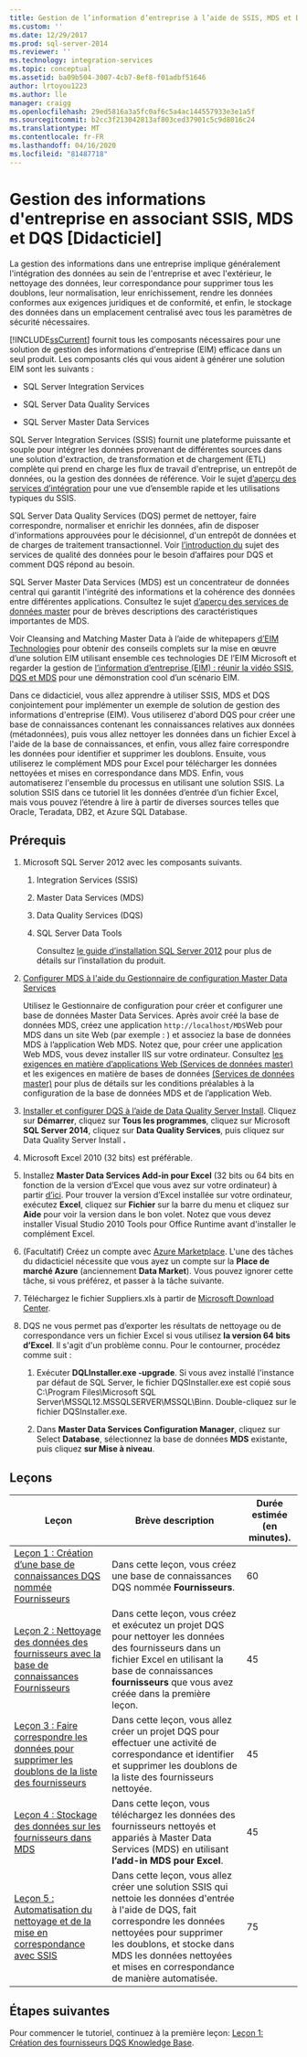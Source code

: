 ```yaml
---
title: Gestion de l’information d’entreprise à l’aide de SSIS, MDS et DQS Together [Tutorial] Microsoft Docs
ms.custom: ''
ms.date: 12/29/2017
ms.prod: sql-server-2014
ms.reviewer: ''
ms.technology: integration-services
ms.topic: conceptual
ms.assetid: ba09b504-3007-4cb7-8ef8-f01adbf51646
author: lrtoyou1223
ms.author: lle
manager: craigg
ms.openlocfilehash: 29ed5816a3a5fc0af6c5a4ac144557933e3e1a5f
ms.sourcegitcommit: b2cc3f213042813af803ced37901c5c9d8016c24
ms.translationtype: MT
ms.contentlocale: fr-FR
ms.lasthandoff: 04/16/2020
ms.locfileid: "81487718"
---
```

# <a name="enterprise-information-management-using-ssis-mds-and-dqs-together-tutorial"></a>Gestion des informations d'entreprise en associant SSIS, MDS et DQS [Didacticiel]
  La gestion des informations dans une entreprise implique généralement l'intégration des données au sein de l'entreprise et avec l'extérieur, le nettoyage des données, leur correspondance pour supprimer tous les doublons, leur normalisation, leur enrichissement, rendre les données conformes aux exigences juridiques et de conformité, et enfin, le stockage des données dans un emplacement centralisé avec tous les paramètres de sécurité nécessaires.  
  
 [!INCLUDE[ssCurrent](../includes/sscurrent-md.md)] fournit tous les composants nécessaires pour une solution de gestion des informations d'entreprise (EIM) efficace dans un seul produit. Les composants clés qui vous aident à générer une solution EIM sont les suivants :  
  
-   SQL Server Integration Services  
  
-   SQL Server Data Quality Services  
  
-   SQL Server Master Data Services  
  
 SQL Server Integration Services (SSIS) fournit une plateforme puissante et souple pour intégrer les données provenant de différentes sources dans une solution d'extraction, de transformation et de chargement (ETL) complète qui prend en charge les flux de travail d'entreprise, un entrepôt de données, ou la gestion des données de référence. Voir le sujet [d’aperçu des services d’intégration](https://msdn.microsoft.com/library/ms141263\(SQL.105\).aspx) pour une vue d’ensemble rapide et les utilisations typiques du SSIS.  
  
 SQL Server Data Quality Services (DQS) permet de nettoyer, faire correspondre, normaliser et enrichir les données, afin de disposer d'informations approuvées pour le décisionnel, d'un entrepôt de données et de charges de traitement transactionnel. Voir [l’introduction du](https://msdn.microsoft.com/library/ff877917.aspx) sujet des services de qualité des données pour le besoin d’affaires pour DQS et comment DQS répond au besoin.  
  
 SQL Server Master Data Services (MDS) est un concentrateur de données central qui garantit l'intégrité des informations et la cohérence des données entre différentes applications. Consultez le sujet [d’aperçu des services de données master](../master-data-services/master-data-services-overview-mds.md) pour de brèves descriptions des caractéristiques importantes de MDS.  
  
 Voir Cleansing and Matching Master Data à l’aide de whitepapers [d’EIM Technologies](https://msdn.microsoft.com/library/hh403491.aspx) pour obtenir des conseils complets sur la mise en œuvre d’une solution EIM utilisant ensemble ces technologies DE l’EIM Microsoft et regarder la gestion de [l’information d’entreprise (EIM) : réunir la vidéo SSIS, DQS et MDS](https://go.microsoft.com/fwlink/?LinkId=258672) pour une démonstration cool d’un scénario EIM.  
  
 Dans ce didacticiel, vous allez apprendre à utiliser SSIS, MDS et DQS conjointement pour implémenter un exemple de solution de gestion des informations d'entreprise (EIM). Vous utiliserez d'abord DQS pour créer une base de connaissances contenant les connaissances relatives aux données (métadonnées), puis vous allez nettoyer les données dans un fichier Excel à l'aide de la base de connaissances, et enfin, vous allez faire correspondre les données pour identifier et supprimer les doublons. Ensuite, vous utiliserez le complément MDS pour Excel pour télécharger les données nettoyées et mises en correspondance dans MDS. Enfin, vous automatiserez l'ensemble du processus en utilisant une solution SSIS. La solution SSIS dans ce tutoriel lit les données d’entrée d’un fichier Excel, mais vous pouvez l’étendre à lire à partir de diverses sources telles que Oracle, Teradata, DB2, et Azure SQL Database.  
  
## <a name="prerequisites"></a>Prérequis  
  
1.  Microsoft SQL Server 2012 avec les composants suivants.  
  
    1.  Integration Services (SSIS)  
  
    2.  Master Data Services (MDS)  
  
    3.  Data Quality Services (DQS)  
  
    4.  SQL Server Data Tools  
  
         Consultez [le guide d’installation SQL Server 2012](../database-engine/install-windows/installation-for-sql-server.md) pour plus de détails sur l’installation du produit.  
  
2.  [Configurer MDS à l'aide du Gestionnaire de configuration Master Data Services](https://msdn.microsoft.com/library/ee633884.aspx)  
  
     Utilisez le Gestionnaire de configuration pour créer et configurer une base de données Master Data Services. Après avoir créé la base de données MDS, créez une application `http://localhost/MDS`Web pour MDS dans un site Web (par exemple : ) et associez la base de données MDS à l’application Web MDS. Notez que, pour créer une application Web MDS, vous devez installer IIS sur votre ordinateur. Consultez [les exigences en matière d’applications Web (Services de données master)](https://msdn.microsoft.com/library/ee633744.aspx) et les exigences en matière de bases de données [(Services de données master)](https://msdn.microsoft.com/library/ee633767.aspx) pour plus de détails sur les conditions préalables à la configuration de la base de données MDS et de l’application Web.  
  
3.  [Installer et configurer DQS à l’aide de Data Quality Server Install](https://msdn.microsoft.com/library/hh231682.aspx). Cliquez sur **Démarrer**, cliquez sur **Tous les programmes**, cliquez sur Microsoft **SQL Server 2014**, cliquez sur **Data Quality Services**, puis cliquez sur Data Quality Server Install **.**  
  
4.  Microsoft Excel 2010 (32 bits) est préférable.  
  
5.  Installez **Master Data Services Add-in pour Excel** (32 bits ou 64 bits en fonction de la version d’Excel que vous avez sur votre ordinateur) à partir [d’ici](https://www.microsoft.com/download/details.aspx?id=29064). Pour trouver la version d’Excel installée sur votre ordinateur, exécutez **Excel**, cliquez sur **Fichier** sur la barre du menu et cliquez sur **Aide** pour voir la version dans le bon volet. Notez que vous devez installer Visual Studio 2010 Tools pour Office Runtime avant d'installer le complément Excel.  
  
6.  (Facultatif) Créez un compte avec [Azure Marketplace](https://azuremarketplace.microsoft.com/marketplace/). L'une des tâches du didacticiel nécessite que vous ayez un compte sur la **Place de marché Azure** (anciennement **Data Market**). Vous pouvez ignorer cette tâche, si vous préférez, et passer à la tâche suivante.  
  
7.  Téléchargez le fichier Suppliers.xls à partir de [Microsoft Download Center](https://www.microsoft.com/download/details.aspx?id=50426).  
  
8.  DQS ne vous permet pas d’exporter les résultats de nettoyage ou de correspondance vers un fichier Excel si vous utilisez **la version 64 bits d’Excel**. Il s'agit d'un problème connu. Pour le contourner, procédez comme suit :  
  
    1.  Exécuter **DQLInstaller.exe -upgrade**. Si vous avez installé l'instance par défaut de SQL Server, le fichier DQSInstaller.exe est copié sous C:\Program Files\Microsoft SQL Server\MSSQL12.MSSQLSERVER\MSSQL\Binn. Double-cliquez sur le fichier DQSInstaller.exe.  
  
    2.  Dans **Master Data Services Configuration Manager**, cliquez sur Select **Database**, sélectionnez la base de données **MDS** existante, puis cliquez **sur Mise à niveau**.  
  
## <a name="lessons"></a>Leçons  
  
|Leçon|Brève description|Durée estimée (en minutes).|  
|------------|-----------------------|------------------------------------------------|  
|[Leçon 1 : Création d’une base de connaissances DQS nommée Fournisseurs](../../2014/tutorials/lesson-1-creating-the-suppliers-dqs-knowledge-base.md)|Dans cette leçon, vous créez une base de connaissances DQS nommée **Fournisseurs**.|60|  
|[Leçon 2 : Nettoyage des données des fournisseurs avec la base de connaissances Fournisseurs](../../2014/tutorials/lesson-2-cleansing-supplier-data-using-the-suppliers-knowledge-base.md)|Dans cette leçon, vous créez et exécutez un projet DQS pour nettoyer les données des fournisseurs dans un fichier Excel en utilisant la base de connaissances **fournisseurs** que vous avez créée dans la première leçon.|45|  
|[Leçon 3 : Faire correspondre les données pour supprimer les doublons de la liste des fournisseurs](../../2014/tutorials/lesson-3-matching-data-to-remove-duplicates-from-supplier-list.md)|Dans cette leçon, vous allez créer un projet DQS pour effectuer une activité de correspondance et identifier et supprimer les doublons de la liste des fournisseurs nettoyée.|45|  
|[Leçon 4 : Stockage des données sur les fournisseurs dans MDS](../../2014/tutorials/lesson-4-storing-supplier-data-in-mds.md)|Dans cette leçon, vous téléchargez les données des fournisseurs nettoyés et appariés à Master Data Services (MDS) en utilisant **l’add-in MDS pour Excel**.|45|  
|[Leçon 5 : Automatisation du nettoyage et de la mise en correspondance avec SSIS](../../2014/tutorials/lesson-5-automating-the-cleansing-and-matching-using-ssis.md)|Dans cette leçon, vous allez créer une solution SSIS qui nettoie les données d'entrée à l'aide de DQS, fait correspondre les données nettoyées pour supprimer les doublons, et stocke dans MDS les données nettoyées et mises en correspondance de manière automatisée.|75|  
  
## <a name="next-steps"></a>Étapes suivantes  
 Pour commencer le tutoriel, continuez à la première leçon: [Leçon 1: Création des fournisseurs DQS Knowledge Base](../../2014/tutorials/lesson-1-creating-the-suppliers-dqs-knowledge-base.md).  
  
  
